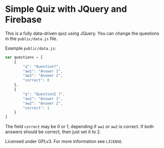 # Simple Quiz with JQuery and Firebase

This is a fully data-driven quiz using JQuery.
You can change the questions in the `public/data.js` file. 

Example `public/data.js`:

```javascript
var questions = [
    {
        "q": "Question?",
        "aw1": "Answer 1",
        "aw2": "Answer 2",
        "correct": 0
    },
    {
        "q": "Question2 ?",
        "aw1": "Answer 1",
        "aw2": "Answer 2",
        "correct": 1
    }
]
```
The field `correct` may be 0 or 1, depending if `aw1` or `aw2` is correct. 
If both answers should be correct, then just set it to 2.


Licensed under GPLv3. For more information see `LICENSE`.

